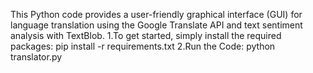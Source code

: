 This Python code provides a user-friendly graphical interface (GUI) for language translation using the Google Translate API and text sentiment analysis with TextBlob.
1.To get started, simply install the required packages:
pip install -r requirements.txt
2.Run the Code: python translator.py
